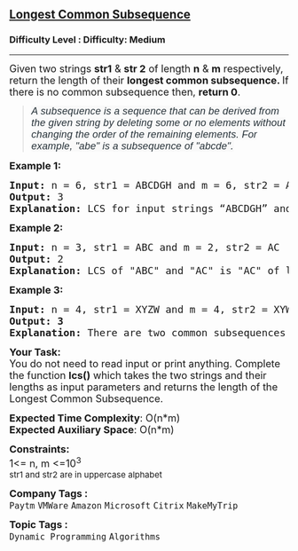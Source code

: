 <h2><a href="https://www.geeksforgeeks.org/problems/longest-common-subsequence-1587115620/1?page=1&status=unsolved&sortBy=submissions">Longest Common Subsequence</a></h2><h3>Difficulty Level : Difficulty: Medium</h3><hr><div class="problems_problem_content__Xm_eO"><p><span style="font-size: 18px;">Given two strings <strong>str1</strong> &amp; <strong>str 2</strong> of length <strong>n</strong> &amp; <strong>m</strong> respectively, return the length of their <strong>longest common subsequence. </strong>If there is no common subsequence then, <strong>return 0</strong>.&nbsp;</span></p>
<blockquote>
<p><em><span style="box-sizing: border-box; margin: 0px; padding: 0px; border: 0px; font-size: 18px; vertical-align: baseline; color: #273239; font-family: Nunito, sans-serif; letter-spacing: 0.162px; text-align: justify; background-color: #f9f9f9;"><span style="color: #273239; font-family: Nunito, sans-serif;"><span style="font-size: 18px; letter-spacing: 0.162px;">A subsequence is a sequence that can be derived from the given string by deleting some or no elements without changing the order of the remaining elements. </span></span><span style="color: #273239; font-family: Nunito, sans-serif;"><span style="font-size: 18px; letter-spacing: 0.162px;">For example, "abe" is a subsequence of "abcde".</span></span></span></em></p>
</blockquote>
<p><span style="font-size: 18px;"><strong>Example 1:</strong></span></p>
<pre><span style="font-size: 18px;"><strong>Input: </strong>n = 6, str1 = ABCDGH and m = 6, str2 = AEDFHR
<strong>Output: </strong>3<strong>
Explanation: </strong>LCS for input strings “ABCDGH” and “AEDFHR” is “ADH” of length 3.</span>
</pre>
<p><span style="font-size: 18px;"><strong>Example 2:</strong></span></p>
<pre><span style="font-size: 18px;"><strong>Input: </strong>n = 3, str1 = ABC and m = 2, str2 = AC
<strong>Output: </strong>2<strong>
Explanation: </strong>LCS of "ABC" and "AC" is "AC" of length 2.</span></pre>
<p><span style="font-size: 18px;"><strong>Example 3:</strong></span></p>
<pre><span style="font-size: 18px;"><strong>Input: </strong>n = 4, str1 = XYZW and m = 4, str2 = XYWZ
<strong>Output: 3</strong><strong>
Explanation: </strong>There are two common subsequences of length 3 “XYZ”, and”XYW”, and no common subsequence. of length more than 3.<br></span></pre>
<p><span style="font-size: 18px;"><strong>Your Task:</strong><br>You do not need to read input or print anything. Complete the function <strong>lcs()</strong> which takes the two strings and their lengths as input parameters and returns the length of the Longest Common Subsequence.&nbsp;</span></p>
<p><span style="font-size: 18px;"><strong>Expected Time Complexity</strong>: O(n*m)<br><strong>Expected Auxiliary Space</strong>: O(n*m)</span></p>
<p><span style="font-size: 18px;"><strong>Constraints:</strong><br>1&lt;= n, m &lt;=10<sup>3<br></sup></span><span style="font-size: 18px;"><sup><span style="font-size: 15px;">str1 and str2 are in uppercase alphabet</span></sup></span></p></div><p><span style=font-size:18px><strong>Company Tags : </strong><br><code>Paytm</code>&nbsp;<code>VMWare</code>&nbsp;<code>Amazon</code>&nbsp;<code>Microsoft</code>&nbsp;<code>Citrix</code>&nbsp;<code>MakeMyTrip</code>&nbsp;<br><p><span style=font-size:18px><strong>Topic Tags : </strong><br><code>Dynamic Programming</code>&nbsp;<code>Algorithms</code>&nbsp;